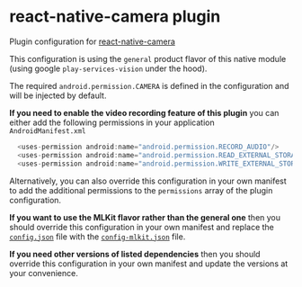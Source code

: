 # react-native-camera plugin

Plugin configuration for [react-native-camera](https://github.com/react-native-community/react-native-camera)


This configuration is using the `general` product flavor of this native module (using google `play-services-vision` under the hood).

The required `android.permission.CAMERA` is defined in the configuration and will be injected by default.

**If you need to enable the video recording feature of this plugin** you can either add the following permissions in your application `AndroidManifest.xml`

```java
  <uses-permission android:name="android.permission.RECORD_AUDIO"/>
  <uses-permission android:name="android.permission.READ_EXTERNAL_STORAGE" />
  <uses-permission android:name="android.permission.WRITE_EXTERNAL_STORAGE" />
  ```

Alternatively, you can also override this configuration in your own manifest to add the additional permissions to the `permissions` array of the plugin configuration.

**If you want to use the MLKit flavor rather than the general one** then you should override this configuration in your own manifest and replace the [`config.json`](./config.json) file with the [`config-mlkit.json`](./config-mlkit.json) file.

**If you need other versions of listed dependencies** then you should override this configuration in your own manifest and update the versions at your convenience.
